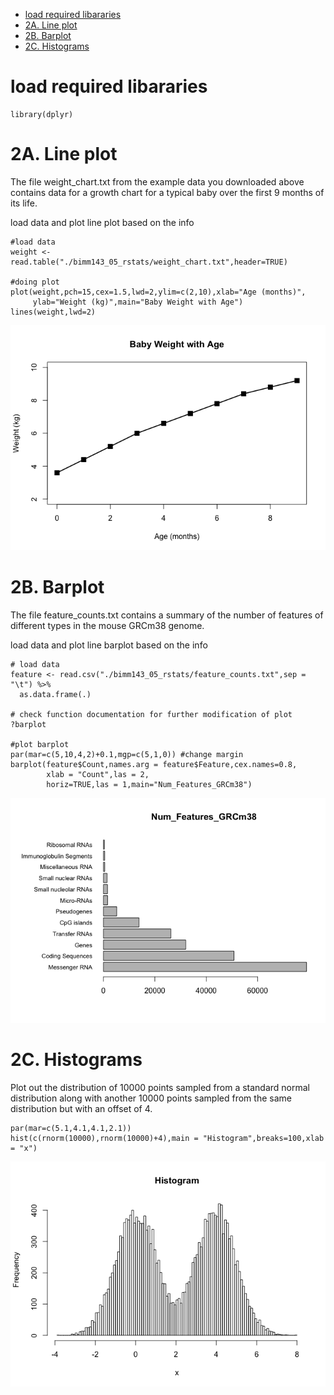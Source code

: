 -   [load required libararies](#load-required-libararies)
-   [2A. Line plot](#a.-line-plot)
-   [2B. Barplot](#b.-barplot)
-   [2C. Histograms](#c.-histograms)

load required libararies
========================

    library(dplyr)

2A. Line plot
=============

The file weight\_chart.txt from the example data you downloaded above
contains data for a growth chart for a typical baby over the first 9
months of its life.

load data and plot line plot based on the info

    #load data
    weight <- read.table("./bimm143_05_rstats/weight_chart.txt",header=TRUE)

    #doing plot 
    plot(weight,pch=15,cex=1.5,lwd=2,ylim=c(2,10),xlab="Age (months)",
         ylab="Weight (kg)",main="Baby Weight with Age")
    lines(weight,lwd=2)

![](README_files/figure-markdown_strict/unnamed-chunk-2-1.png)

2B. Barplot
===========

The file feature\_counts.txt contains a summary of the number of
features of different types in the mouse GRCm38 genome.

load data and plot line barplot based on the info

    # load data
    feature <- read.csv("./bimm143_05_rstats/feature_counts.txt",sep = "\t") %>% 
      as.data.frame(.)

    # check function documentation for further modification of plot
    ?barplot

    #plot barplot
    par(mar=c(5,10,4,2)+0.1,mgp=c(5,1,0)) #change margin
    barplot(feature$Count,names.arg = feature$Feature,cex.names=0.8,
            xlab = "Count",las = 2,
            horiz=TRUE,las = 1,main="Num_Features_GRCm38")

![](README_files/figure-markdown_strict/unnamed-chunk-3-1.png)

2C. Histograms
==============

Plot out the distribution of 10000 points sampled from a standard normal
distribution along with another 10000 points sampled from the same
distribution but with an offset of 4.

    par(mar=c(5.1,4.1,4.1,2.1))
    hist(c(rnorm(10000),rnorm(10000)+4),main = "Histogram",breaks=100,xlab = "x")

![](README_files/figure-markdown_strict/unnamed-chunk-4-1.png)
